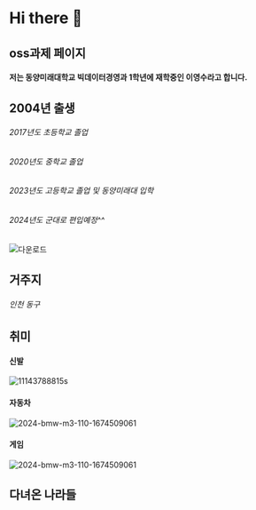 # Hi there 👋

## oss과제 페이지

#### 저는 동양미래대학교 빅데이터경영과 1학년에 재학중인 이영수라고 합니다.

## 2004년 출생
###### 2017년도 초등학교 졸업
###### 2020년도 중학교 졸업
###### 2023년도 고등학교 졸업 및 동양미래대 입학
###### 2024년도 군대로 편입예정^^
![다운로드](https://github.com/asmdl123/asmdl123/assets/144200971/322973bd-a74d-40ab-93ea-75e40d9f1fd8)

## 거주지
###### 인천 동구

## 취미
#### 신발
![11143788815s](https://github.com/asmdl123/asmdl123/assets/144200971/56567c6b-af49-4eb8-8cb9-d8e95a6828cc)
#### 자동차
![2024-bmw-m3-110-1674509061](https://github.com/asmdl123/asmdl123/assets/144200971/121138fe-6522-4294-a0c7-f60fb2c0fb0c)
#### 게임
![2024-bmw-m3-110-1674509061](https://github.com/asmdl123/asmdl123/assets/144200971/90dd4827-a19a-4bb5-a817-aaed0a206941)

## 다녀온 나라들
######




